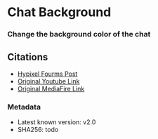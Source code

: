 # Chat Background
### Change the background color of the chat

## Citations 
- [Hypixel Fourms Post](https://hypixel.net/threads/forge-1-8-9-chat-background-v2-0.1455980/)
- [Original Youtube Link](https://youtu.be/Nb0ly_Pwmzw)
- [Original MediaFire Link](https://www.mediafire.com/file/7y984nwlusxtu1e/Chat_Background_2.0.jar/file)

### Metadata
- Latest known version: v2.0
- SHA256: todo